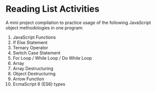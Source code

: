 # Reading List Activities

A mini project compilation to practice usage of the following JavaScript object methodologies in one program:

  1. JavaScript Functions
  2. If Else Statement
  3. Ternary Operator
  4. Switch Case Statement
  5. For Loop / While Loop / Do While Loop
  6. Array
  7. Array Destructuring
  8. Object Destructuring
  9. Arrow Function
  10. EcmaScript 6 (ES6) types
